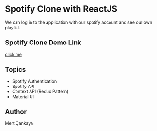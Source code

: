 # Spotify Clone with ReactJS
We can log in to the application with our spotify account and see our own playlist.

## Spotify Clone Demo Link
<a href="https://spotify-clone-b6901.web.app/">click me</a>


## Topics
+ Spotify Authentication
+ Spotify API
+ Context API (Redux Pattern)
+ Material UI

## Author
Mert Çankaya

